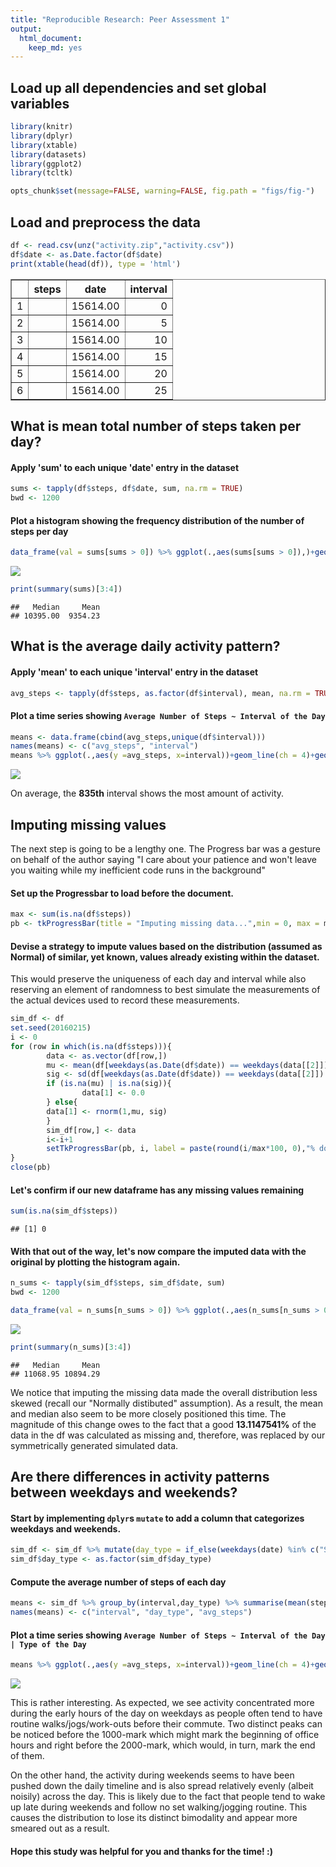 ```yaml
---
title: "Reproducible Research: Peer Assessment 1"
output: 
  html_document:
    keep_md: yes
---
```

## Load up all dependencies and set global variables

```r
library(knitr)
library(dplyr)
library(xtable)
library(datasets)
library(ggplot2)
library(tcltk)

opts_chunk$set(message=FALSE, warning=FALSE, fig.path = "figs/fig-")
```

## Load and preprocess the data

```r
df <- read.csv(unz("activity.zip","activity.csv"))
df$date <- as.Date.factor(df$date)
print(xtable(head(df)), type = 'html')
```

<!-- html table generated in R 3.6.0 by xtable 1.8-4 package -->
<!-- Sun Jul 14 03:13:23 2019 -->
<table border=1>
<tr> <th>  </th> <th> steps </th> <th> date </th> <th> interval </th>  </tr>
  <tr> <td align="right"> 1 </td> <td align="right">  </td> <td align="right"> 15614.00 </td> <td align="right">   0 </td> </tr>
  <tr> <td align="right"> 2 </td> <td align="right">  </td> <td align="right"> 15614.00 </td> <td align="right">   5 </td> </tr>
  <tr> <td align="right"> 3 </td> <td align="right">  </td> <td align="right"> 15614.00 </td> <td align="right">  10 </td> </tr>
  <tr> <td align="right"> 4 </td> <td align="right">  </td> <td align="right"> 15614.00 </td> <td align="right">  15 </td> </tr>
  <tr> <td align="right"> 5 </td> <td align="right">  </td> <td align="right"> 15614.00 </td> <td align="right">  20 </td> </tr>
  <tr> <td align="right"> 6 </td> <td align="right">  </td> <td align="right"> 15614.00 </td> <td align="right">  25 </td> </tr>
   </table>

## What is mean total number of steps taken per day?
#### Apply 'sum' to each unique 'date' entry in the dataset

```r
sums <- tapply(df$steps, df$date, sum, na.rm = TRUE)
bwd <- 1200
```
#### Plot a histogram showing the frequency distribution of the number of steps per day

```r
data_frame(val = sums[sums > 0]) %>% ggplot(.,aes(sums[sums > 0]),)+geom_histogram(binwidth = bwd)+ geom_density(aes(y = bwd*..count..), linetype = "dashed")+xlab("Number of Steps per day")+geom_vline(xintercept = mean(sums), linetype = "dashed", col = "red")+geom_vline(xintercept = median(sums), linetype = "dashed", col = "blue")
```

![](figs/fig-plotsum-1.png)<!-- -->

```r
print(summary(sums)[3:4])
```

```
##   Median     Mean 
## 10395.00  9354.23
```
## What is the average daily activity pattern?
#### Apply 'mean' to each unique 'interval' entry in the dataset

```r
avg_steps <- tapply(df$steps, as.factor(df$interval), mean, na.rm = TRUE)
```
#### Plot a time series showing ```Average Number of Steps ~ Interval of the Day```

```r
means <- data.frame(cbind(avg_steps,unique(df$interval)))
names(means) <- c("avg_steps", "interval")
means %>% ggplot(.,aes(y =avg_steps, x=interval))+geom_line(ch = 4)+geom_smooth(col = "red", linetype = "dashed")+ylim(0,max(avg_steps))+ylab("Average No. of Steps")
```

![](figs/fig-tseries2-1.png)<!-- -->


On average, the **835th** interval shows the most amount of activity.

## Imputing missing values
The next step is going to be a lengthy one. The Progress bar was a gesture on behalf of the author saying "I care about your patience and won't leave you waiting while my inefficient code runs in the background"

#### Set up the Progressbar to load before the document.

```r
max <- sum(is.na(df$steps))
pb <- tkProgressBar(title = "Imputing missing data...",min = 0, max = max)
```

#### Devise a strategy to impute values based on the distribution (assumed as Normal) of similar, yet known, values already existing within the dataset. 
This would preserve the uniqueness of each day and interval while also reserving an element of randomness to best simulate the measurements of the actual devices used to record these measurements.

```r
sim_df <- df
set.seed(20160215)
i <- 0
for (row in which(is.na(df$steps))){
        data <- as.vector(df[row,])
        mu <- mean(df[weekdays(as.Date(df$date)) == weekdays(data[[2]]) & df$interval == data[[3]],1], na.rm = TRUE)
        sig <- sd(df[weekdays(as.Date(df$date)) == weekdays(data[[2]]) & df$interval == data[[3]],1], na.rm = TRUE)
        if (is.na(mu) | is.na(sig)){
                data[1] <- 0.0
        } else{
        data[1] <- rnorm(1,mu, sig)
        }
        sim_df[row,] <- data
        i<-i+1
        setTkProgressBar(pb, i, label = paste(round(i/max*100, 0),"% done"))
}
close(pb)
```

#### Let's confirm if our new dataframe has any missing values remaining

```r
sum(is.na(sim_df$steps))
```

```
## [1] 0
```

#### With that out of the way, let's now compare the imputed data with the original by plotting the histogram again.

```r
n_sums <- tapply(sim_df$steps, sim_df$date, sum)
bwd <- 1200

data_frame(val = n_sums[n_sums > 0]) %>% ggplot(.,aes(n_sums[n_sums > 0]),)+geom_histogram(binwidth = bwd)+ geom_density(aes(y = bwd*..count..), linetype = "dashed")+xlab("Number of Steps per day")+geom_vline(xintercept = mean(n_sums), linetype = "dashed", col = "red")+geom_vline(xintercept = median(n_sums), linetype = "dashed", col = "blue")
```

![](figs/fig-compare-1.png)<!-- -->

```r
print(summary(n_sums)[3:4])
```

```
##   Median     Mean 
## 11068.95 10894.29
```



We notice that imputing the missing data made the overall distribution less skewed (recall our "Normally distibuted" assumption). As a result, the mean and median also seem to be more closely positioned this time. The magnitude of this change owes to the fact that a good **13.1147541%** of the data in the df was calculated as missing and, therefore, was replaced by our symmetrically generated simulated data.

## Are there differences in activity patterns between weekdays and weekends?
#### Start by implementing `dplyr`s `mutate` to add a column that categorizes weekdays and weekends. 

```r
sim_df <- sim_df %>% mutate(day_type = if_else(weekdays(date) %in% c("Saturday", "Sunday"), "Weekend", "Weekday"))
sim_df$day_type <- as.factor(sim_df$day_type)
```
#### Compute the average number of steps of each day

```r
means <- sim_df %>% group_by(interval,day_type) %>% summarise(mean(steps))
names(means) <- c("interval", "day_type", "avg_steps")
```
#### Plot a time series showing ```Average Number of Steps ~ Interval of the Day | Type of the Day```

```r
means %>% ggplot(.,aes(y =avg_steps, x=interval))+geom_line(ch = 4)+geom_smooth(col = "red", linetype = "dashed")+facet_grid(.~day_type)+ylab("Average No. of Steps")
```

![](figs/fig-tseries-1.png)<!-- -->

This is rather interesting. As expected, we see activity concentrated more during the early hours of the day on weekdays as people often tend to have routine walks/jogs/work-outs before their commute. Two distinct peaks can be noticed before the 1000-mark which might mark the beginning of office hours and right before the 2000-mark, which would, in turn, mark the end of them.

On the other hand, the activity during weekends seems to have been pushed down the daily timeline and is also spread relatively evenly (albeit noisily) across the day. This is likely due to the fact that people tend to wake up late during weekends and follow no set walking/jogging routine. This causes the distribution to lose its distinct bimodality and appear more smeared out as a result.

#### Hope this study was helpful for you and thanks for the time! :)
